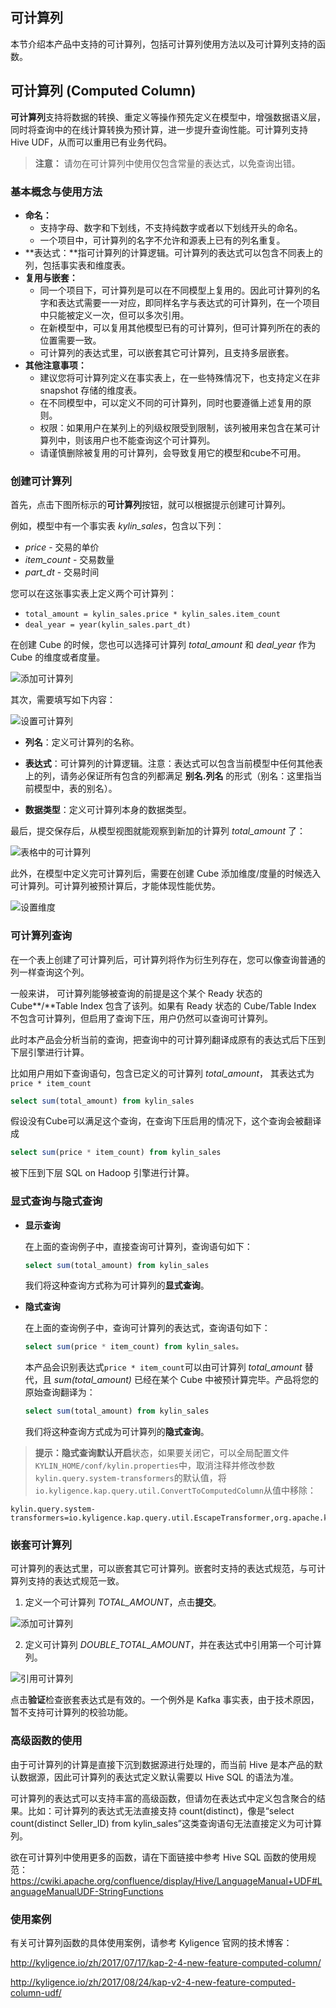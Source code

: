## 可计算列

本节介绍本产品中支持的可计算列，包括可计算列使用方法以及可计算列支持的函数。




## 可计算列 (Computed Column)

**可计算列**支持将数据的转换、重定义等操作预先定义在模型中，增强数据语义层，同时将查询中的在线计算转换为预计算，进一步提升查询性能。可计算列支持 Hive UDF，从而可以重用已有业务代码。

> **注意：** 请勿在可计算列中使用仅包含常量的表达式，以免查询出错。



### 基本概念与使用方法
- **命名：**
  - 支持字母、数字和下划线，不支持纯数字或者以下划线开头的命名。
  - 一个项目中，可计算列的名字不允许和源表上已有的列名重复。
- **表达式：**指可计算列的计算逻辑。可计算列的表达式可以包含不同表上的列，包括事实表和维度表。
- **复用与嵌套：**
  - 同一个项目下，可计算列是可以在不同模型上复用的。因此可计算列的名字和表达式需要一一对应，即同样名字与表达式的可计算列，在一个项目中只能被定义一次，但可以多次引用。
  - 在新模型中，可以复用其他模型已有的可计算列，但可计算列所在的表的位置需要一致。
  - 可计算列的表达式里，可以嵌套其它可计算列，且支持多层嵌套。
- **其他注意事项：**
  - 建议您将可计算列定义在事实表上，在一些特殊情况下，也支持定义在非 snapshot 存储的维度表。
  - 在不同模型中，可以定义不同的可计算列，同时也要遵循上述复用的原则。
  - 权限：如果用户在某列上的列级权限受到限制，该列被用来包含在某可计算列中，则该用户也不能查询这个可计算列。
  - 请谨慎删除被复用的可计算列，会导致复用它的模型和cube不可用。




### 创建可计算列

首先，点击下图所标示的**可计算列**按钮，就可以根据提示创建可计算列。

例如，模型中有一个事实表 *kylin_sales*，包含以下列：

- *price* - 交易的单价
- *item_count* - 交易数量
- *part_dt* - 交易时间

您可以在这张事实表上定义两个可计算列：

- `total_amount = kylin_sales.price * kylin_sales.item_count` 
- `deal_year = year(kylin_sales.part_dt)`

在创建 Cube 的时候，您也可以选择可计算列 *total_amount* 和 *deal_year* 作为 Cube 的维度或者度量。

![添加可计算列](images/computed_column_view.png)

其次，需要填写如下内容：

![设置可计算列](images/computed_column_define.png)

+ **列名**：定义可计算列的名称。

+ **表达式**：可计算列的计算逻辑。注意：表达式可以包含当前模型中任何其他表上的列，请务必保证所有包含的列都满足 **别名.列名** 的形式（别名：这里指当前模型中，表的别名）。

+ **数据类型**：定义可计算列本身的数据类型。

最后，提交保存后，从模型视图就能观察到新加的计算列 *total_amount* 了：

![表格中的可计算列](images/computed_column_cn.4.png)

此外，在模型中定义完可计算列后，需要在创建 Cube 添加维度/度量的时候选入可计算列。可计算列被预计算后，才能体现性能优势。

![设置维度](images/computed_column_cn.3.png)

### 可计算列查询

在一个表上创建了可计算列后，可计算列将作为衍生列存在，您可以像查询普通的列一样查询这个列。

一般来讲， 可计算列能够被查询的前提是这个某个 Ready 状态的 Cube**/**Table Index 包含了该列。如果有 Ready 状态的 Cube/Table Index 不包含可计算列，但启用了查询下压，用户仍然可以查询可计算列。

此时本产品会分析当前的查询，把查询中的可计算列翻译成原有的表达式后下压到下层引擎进行计算。

比如用户用如下查询语句，包含已定义的可计算列 *total_amount*， 其表达式为 `price * item_count`

```sql
select sum(total_amount) from kylin_sales
```

假设没有Cube可以满足这个查询，在查询下压启用的情况下，这个查询会被翻译成

```sql
select sum(price * item_count) from kylin_sales
```

被下压到下层 SQL on Hadoop 引擎进行计算。



### 显式查询与隐式查询

- **显示查询**

  在上面的查询例子中，直接查询可计算列，查询语句如下：	

  ```Sql
  select sum(total_amount) from kylin_sales
  ```

  我们将这种查询方式称为可计算列的**显式查询**。



- **隐式查询**

  在上面的查询例子中，查询可计算列的表达式，查询语句如下：

  ```sql
  select sum(price * item_count) from kylin_sales。
  ```

  本产品会识别表达式`price * item_count`可以由可计算列 *total_amount* 替代，且 *sum(total_amount)* 已经在某个 Cube 中被预计算完毕。产品将您的原始查询翻译为：

  ```sql
  select sum(total_amount) from kylin_sales
  ```

  我们将这种查询方式成为可计算列的**隐式查询**。

> **提示：**隐式查询默认**开启**状态，如果要关闭它，可以全局配置文件`KYLIN_HOME/conf/kylin.properties`中，取消注释并修改参数 `kylin.query.system-transformers`的默认值，将`io.kyligence.kap.query.util.ConvertToComputedColumn`从值中移除： 

```properties
kylin.query.system-transformers=io.kyligence.kap.query.util.EscapeTransformer,org.apache.kylin.query.util.DefaultQueryTransformer,org.apache.kylin.query.util.KeywordDefaultDirtyHack,io.kyligence.kap.query.security.RowFilter,io.kyligence.kap.query.security.HackSelectStarWithColumnACL
```



### 嵌套可计算列

可计算列的表达式里，可以嵌套其它可计算列。嵌套时支持的表达式规范，与可计算列支持的表达式规范一致。

1. 定义一个可计算列 *TOTAL_AMOUNT*，点击**提交**。

![添加可计算列](images/computed_column_define.png)

2. 定义可计算列 *DOUBLE_TOTAL_AMOUNT*，并在表达式中引用第一个可计算列。

![引用可计算列](images/nest_computed_column.png)

点击**验证**检查嵌套表达式是有效的。一个例外是 Kafka 事实表，由于技术原因，暂不支持可计算列的校验功能。



### 高级函数的使用

由于可计算列的计算是直接下沉到数据源进行处理的，而当前 Hive 是本产品的默认数据源，因此可计算列的表达式定义默认需要以 Hive SQL 的语法为准。

可计算列的表达式可以支持丰富的高级函数，但请勿在表达式中定义包含聚合的结果。比如：可计算列的表达式无法直接支持 count(distinct)，像是“select count(distinct Seller_ID) from kylin_sales”这类查询语句无法直接定义为可计算列。

欲在可计算列中使用更多的函数，请在下面链接中参考 Hive SQL 函数的使用规范：
https://cwiki.apache.org/confluence/display/Hive/LanguageManual+UDF#LanguageManualUDF-StringFunctions



### 使用案例

有关可计算列函数的具体使用案例，请参考 Kyligence 官网的技术博客：

http://kyligence.io/zh/2017/07/17/kap-2-4-new-feature-computed-column/ 

http://kyligence.io/zh/2017/08/24/kap-v2-4-new-feature-computed-column-udf/  



